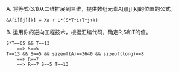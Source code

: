 A. 将等式(3.1)从二维扩展到三维，提供数组元素A[i][j][k]的位置的公式。
    
```
&A[i][j][k] = Xa + L*(S*T*i+T*j+k)
```

B. 运用你的逆向工程技术，根据汇编代码，确定R,S和T的值。

```
S*T==65 && T==13 
    ==> S==5
T==13 && S==5 && sizeof(A)==3640 && sizeof(long)==8
    ==> R==7
    ==> R==7 S==5 T==13
```